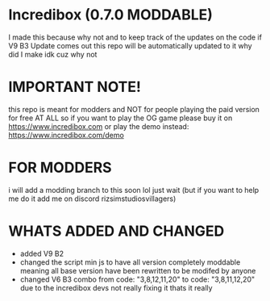 # Incredibox (0.7.0 MODDABLE)
I made this because why not and to keep track of the updates on the code if V9 B3 Update comes out this repo will be automatically updated to it
why did I make idk cuz why not

# IMPORTANT NOTE!
this repo is meant for modders and NOT for people playing the paid version for free AT ALL so if you want to play the OG game please buy it on https://www.incredibox.com
or play the demo instead: https://www.incredibox.com/demo


# FOR MODDERS
i will add a modding branch to this soon lol just wait (but if you want to help me do it add me on discord rizsimstudiosvillagers)


# WHATS ADDED AND CHANGED
- added V9 B2
- changed the script min js to have all version completely moddable meaning all base version have been rewritten to be modifed by anyone
- changed V6 B3 combo from code: "3,8,12,11,20" to code: "3,8,11,12,20" due to the incredibox devs not really fixing it
  thats it really
